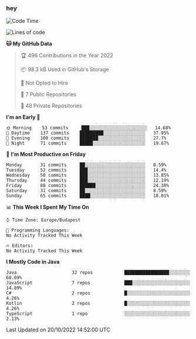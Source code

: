 ### hey

<!--START_SECTION:waka-->
![Code Time](http://img.shields.io/badge/Code%20Time-801%20hrs%2035%20mins-blue)

![Lines of code](https://img.shields.io/badge/From%20Hello%20World%20I%27ve%20Written-478%20Thousand%20lines%20of%20code-blue)

**🐱 My GitHub Data** 

> 🏆 496 Contributions in the Year 2022
 > 
> 📦 98.3 kB Used in GitHub's Storage 
 > 
> 🚫 Not Opted to Hire
 > 
> 📜 7 Public Repositories 
 > 
> 🔑 48 Private Repositories  
 > 
**I'm an Early 🐤** 

```text
🌞 Morning    53 commits     ███░░░░░░░░░░░░░░░░░░░░░░   14.68% 
🌆 Daytime    137 commits    █████████░░░░░░░░░░░░░░░░   37.95% 
🌃 Evening    100 commits    ███████░░░░░░░░░░░░░░░░░░   27.7% 
🌙 Night      71 commits     █████░░░░░░░░░░░░░░░░░░░░   19.67%

```
📅 **I'm Most Productive on Friday** 

```text
Monday       31 commits     ██░░░░░░░░░░░░░░░░░░░░░░░   8.59% 
Tuesday      52 commits     ███░░░░░░░░░░░░░░░░░░░░░░   14.4% 
Wednesday    50 commits     ███░░░░░░░░░░░░░░░░░░░░░░   13.85% 
Thursday     44 commits     ███░░░░░░░░░░░░░░░░░░░░░░   12.19% 
Friday       88 commits     ██████░░░░░░░░░░░░░░░░░░░   24.38% 
Saturday     31 commits     ██░░░░░░░░░░░░░░░░░░░░░░░   8.59% 
Sunday       65 commits     ████░░░░░░░░░░░░░░░░░░░░░   18.01%

```


📊 **This Week I Spent My Time On** 

```text
⌚︎ Time Zone: Europe/Budapest

💬 Programming Languages: 
No Activity Tracked This Week

🔥 Editors: 
No Activity Tracked This Week

```

**I Mostly Code in Java** 

```text
Java                     32 repos            █████████████████░░░░░░░░   68.09% 
JavaScript               7 repos             ███░░░░░░░░░░░░░░░░░░░░░░   14.89% 
C#                       2 repos             █░░░░░░░░░░░░░░░░░░░░░░░░   4.26% 
Kotlin                   2 repos             █░░░░░░░░░░░░░░░░░░░░░░░░   4.26% 
TypeScript               1 repo              ░░░░░░░░░░░░░░░░░░░░░░░░░   2.13%

```



 Last Updated on 20/10/2022 14:52:00 UTC
<!--END_SECTION:waka-->
